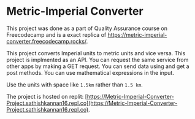 # Metric-Imperial Converter

This project was done as a part of  Quality Assurance course on Freecodecamp and is a exact replica of https://metric-imperial-converter.freecodecamp.rocks/.

This project converts Imperial units to metric units and vice versa. This project is implmented as an API. You can request the same service from other apps by making a GET request. You can send data using and get a post methods. You can use mathematical expressions in the input. 

Use the units with space like `1.5km` rather than `1.5 km`. 

The project is hosted on replit: [https://Metric-Imperial-Converter-Project.sathishkannan16.repl.co](https://Metric-Imperial-Converter-Project.sathishkannan16.repl.co).
